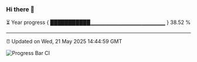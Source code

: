 ### Hi there 👋

⏳ Year progress { ███████████▁▁▁▁▁▁▁▁▁▁▁▁▁▁▁▁▁▁▁ } 38.52 %

---

⏰ Updated on Wed, 21 May 2025 14:44:59 GMT

![Progress Bar CI](https://github.com/IshwaranRudhara/GIT-ACTION/workflows/Progress%20Bar%20CI/badge.svg)
